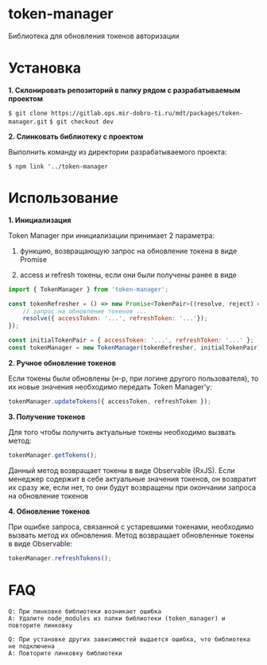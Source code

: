 # token-manager 
Библиотека для обновления токенов авторизации
 
# Установка 
**1. Склонировать репозиторий в папку рядом с разрабатываемым проектом** 
 
`$ git clone https://gitlab.ops.mir-dobro-ti.ru/mdt/packages/token-manager.git`
`$ git checkout dev`
 
**2. Слинковать библиотеку с проектом**
 
Выполнить команду из директории разрабатываемого проекта:

`$ npm link '../token-manager` 
    
# Использование

**1.  Инициализация**

Token Manager при инициализации принимает 2 параметра: 

 1) функцию, возвращающую запрос на обновление токена в виде Promise

 2) access и refresh токены, если они были получены ранее в виде

```js
import { TokenManager } from 'token-manager';

const tokenRefresher = () => new Promise<TokenPair>((resolve, reject) => {
    // запрос на обновление токенов ...
    resolve({ accessToken: '...', refreshToken: '...'});
});

const initialTokenPair = { accessToken: '...', refreshToken: '...' };
const tokenManager = new TokenManager(tokenRefresher, initialTokenPair);
```

**2.  Ручное обновление токенов**

Если токены были обновлены (н-р, при логине другого пользователя), то их новые значения необходимо передать Token Manager'у:

```js
tokenManager.updateTokens({ accessToken, refreshToken });
```

**3.  Получение токенов**

Для того чтобы получить актуальные токены необходимо вызвать метод: 

```js
tokenManager.getTokens();
```

Данный метод возвращает токены в виде Observable (RxJS). 
Если менеджер содержит в себе актуальные значения токенов, он возвратит их сразу же, если нет, то они будут возвращены при окончании запроса на обновление токенов

**4. Обновление токенов**

При ошибке запроса, связанной с устаревшими токенами, необходимо вызвать метод их обновления. Метод возвращает обновленные токены в виде Observable: 

```js
tokenManager.refreshTokens();
```

# FAQ

    Q: При линковке библиотеки возникает ошибка
    A: Удалите node_modules из папки библиотеки (token_manager) и повторите линковку

    Q: При установке других зависимостей выдается ошибка, что библиотека не подключена
    A: Повторите линковку библиотеки